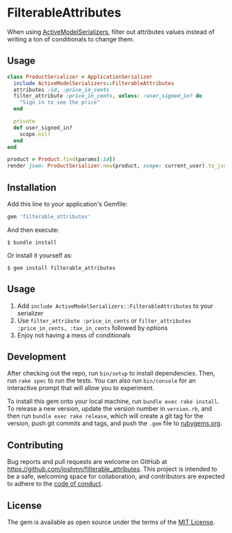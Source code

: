 # FilterableAttributes

When using [ActiveModelSerializers](https://github.com/rails-api/active_model_serializers), filter out attributes values instead of writing a ton of conditionals to change them.

## Usage

```ruby 
class ProductSerializer < ApplicationSerializer 
  include ActiveModelSerializers::FilterableAttributes
  attributes :id, :price_in_cents
  filter_attribute :price_in_cents, unless: :user_signed_in? do
    "Sign in to see the price"
  end 

  private 
  def user_signed_in?
    scope.nil? 
  end
end

product = Product.find(params[:id])
render json: ProductSerializer.new(product, scope: current_user).to_json 
```

## Installation

Add this line to your application's Gemfile:

```ruby
gem 'filterable_attributes'
```

And then execute:

    $ bundle install

Or install it yourself as:

    $ gem install filterable_attributes

## Usage

1. Add `include ActiveModelSerializers::FilterableAttributes` to your serializer
2. Use `filter_attribute :price_in_cents` or `filter_attributes :price_in_cents, :tax_in_cents` followed by options 
3. Enjoy not having a mess of conditionals 

## Development

After checking out the repo, run `bin/setup` to install dependencies. Then, run `rake spec` to run the tests. You can also run `bin/console` for an interactive prompt that will allow you to experiment.

To install this gem onto your local machine, run `bundle exec rake install`. To release a new version, update the version number in `version.rb`, and then run `bundle exec rake release`, which will create a git tag for the version, push git commits and tags, and push the `.gem` file to [rubygems.org](https://rubygems.org).

## Contributing

Bug reports and pull requests are welcome on GitHub at https://github.com/joshmn/filterable_attributes. This project is intended to be a safe, welcoming space for collaboration, and contributors are expected to adhere to the [code of conduct](https://github.com/[USERNAME]/filterable_attributes/blob/master/CODE_OF_CONDUCT.md).

## License

The gem is available as open source under the terms of the [MIT License](https://opensource.org/licenses/MIT).
